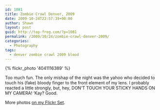 ```yaml
---
id: 1081
title: Zombie Crawl Denver, 2009
date: 2009-10-24T22:57:39+00:00
author: Shawn
layout: post
guid: http://top-frog.com/?p=1081
permalink: /2009/10/24/zombie-crawl-denver-2009/
categories:
  - Photography
tags:
  - denver zombie crawl 2009 blood
---
```

{% flickr_photo '4041116389' %}

Too much fun. The only mishap of the night was the yahoo who decided to touch his (fake) bloody finger to the front element of my lens. I probably reacted a little strongly, but, hey, DON'T TOUCH YOUR STICKY HANDS ON MY CAMERA! &#8216;Kay? Good.

More photos [on my Flickr Set](http://www.flickr.com/photos/tehgipster/sets/72157622656147156/).